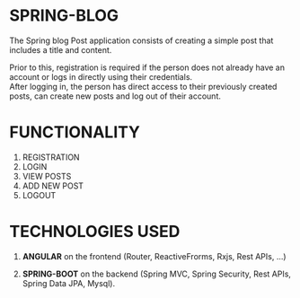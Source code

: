# SPRING-BLOG
The Spring blog Post application consists of creating a simple post that includes a title and content. 

Prior to this, registration is required if the person does not already have an account or logs in directly using their credentials.   
After logging in, the person has direct access to their previously created posts, can create new posts and log out of their account.

# FUNCTIONALITY

1. REGISTRATION
2. LOGIN
3. VIEW POSTS
4. ADD NEW POST
5. LOGOUT

# TECHNOLOGIES USED 

1.  **ANGULAR** on the frontend (Router, ReactiveFrorms, Rxjs, Rest APIs, ...) 

2.  **SPRING-BOOT** on the backend (Spring MVC, Spring Security, Rest APIs, Spring Data JPA, Mysql).
